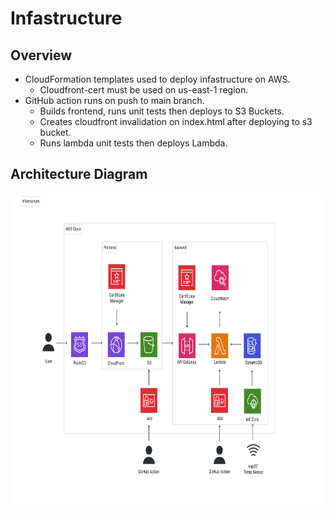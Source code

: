 # Infastructure

## Overview
- CloudFormation templates used to deploy infastructure on AWS.
  - Cloudfront-cert must be used on us-east-1 region.
- GitHub action runs on push to main branch.
  - Builds frontend, runs unit tests then deploys to S3 Buckets.
  - Creates cloudfront invalidation on index.html after deploying to s3 bucket.
  - Runs lambda unit tests then deploys Lambda.

## Architecture Diagram

<img
  src='../docs/aws_architecture-diagram.svg'
  raw=true
  alt='AWS Architecture Diagram'
  height="500px"
  width="auto"
/>
